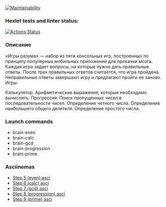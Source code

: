 [![Maintainability](https://api.codeclimate.com/v1/badges/cd40c972d1f5ee1e8523/maintainability)](https://codeclimate.com/github/SGD77/frontend-project-44/maintainability)

### Hexlet tests and linter status:

[![Actions Status](https://github.com/SGD77/frontend-project-44/actions/workflows/hexlet-check.yml/badge.svg)](https://github.com/SGD77/frontend-project-44/actions)

### Описание
«Игры разума» — набор из пяти консольных игр, построенных по принципу популярных мобильных приложений для прокачки мозга. Каждая игра задает вопросы, на которые нужно дать правильные ответы. После трех правильных ответов считается, что игра пройдена. Неправильные ответы завершают игру и предлагают пройти ее заново. Игры:

Калькулятор. Арифметические выражения, которые необходимо вычислить.
Прогрессия. Поиск пропущенных чисел в последовательности чисел.
Определение четного числа.
Определение наибольшего общего делителя.
Определение простого числа.

### Launch commands
- brain-even
- brain-calc
- brain-gcd
- brain-progression
- brain-prime

### Asciinemas

- [Step 5 (even) asci](https://asciinema.org/a/DoOjyCPbyNyFv5RaFJ0j0ucZN)
- [Step 6 (calc) asci](https://asciinema.org/a/yXTKjU6JnV2QhPrzrMgqQjcXq)
- [Step 7 (gcd) asci](https://asciinema.org/a/w8NnS8KkQEf6SXgpEGVIxckP7)
- [Step 8 (progression) asci](https://asciinema.org/a/t7G158RC5QA7tT2FbRq3rAtlL)
- [Step 9 (prime) asci](https://asciinema.org/a/BQucUn74gMfnelS3Smw220XVi)